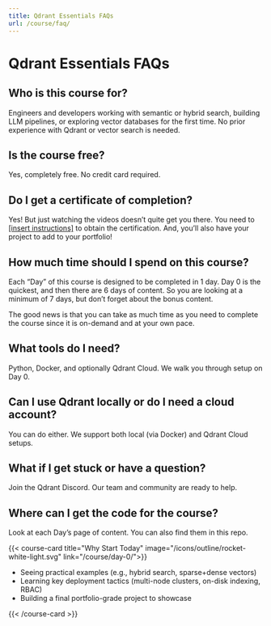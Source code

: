 ```yaml
---
title: Qdrant Essentials FAQs
url: /course/faq/
---
```


# Qdrant Essentials FAQs

## Who is this course for?

Engineers and developers working with semantic or hybrid search, building LLM pipelines, or exploring vector databases for the first time. No prior experience with Qdrant or vector search is needed.

## Is the course free?

Yes, completely free. No credit card required.

## Do I get a certificate of completion? 

Yes! But just watching the videos doesn’t quite get you there. You need to [[insert instructions]](/#) to obtain the certification. And, you’ll also have your project to add to your portfolio!

## How much time should I spend on this course?

Each “Day” of this course is designed to be completed in 1 day. Day 0 is the quickest, and then there are 6 days of content. So you are looking at a minimum of 7 days, but don’t forget about the bonus content.

The good news is that you can take as much time as you need to complete the course since it is on-demand and at your own pace.

## What tools do I need?

Python, Docker, and optionally Qdrant Cloud. We walk you through setup on Day 0.

## Can I use Qdrant locally or do I need a cloud account?

You can do either. We support both local (via Docker) and Qdrant Cloud setups.

## What if I get stuck or have a question?

Join the Qdrant Discord. Our team and community are ready to help.

## Where can I get the code for the course? 

Look at each Day’s page of content. You can also find them in this repo.

{{< course-card
title="Why Start Today"
image="/icons/outline/rocket-white-light.svg"
link="/course/day-0/">}}

- Seeing practical examples (e.g., hybrid search, sparse+dense vectors)
- Learning key deployment tactics (multi-node clusters, on-disk indexing, RBAC)
- Building a final portfolio-grade project to showcase

{{< /course-card >}}

